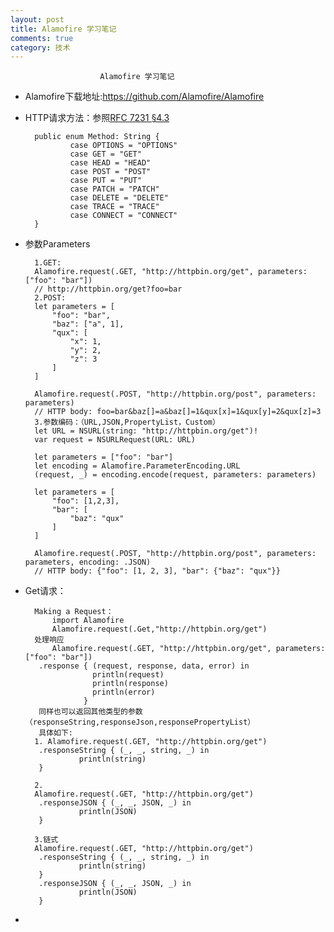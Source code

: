 ```yaml
---
layout: post
title: Alamofire 学习笔记
comments: true
category: 技术
---
```

						Alamofire 学习笔记


* Alamofire下载地址:https://github.com/Alamofire/Alamofire
* HTTP请求方法：参照[RFC 7231 §4.3](http://tools.ietf.org/html/rfc7231#section-4.3)
			
		public enum Method: String {
		   	    case OPTIONS = "OPTIONS"
			    case GET = "GET"
			    case HEAD = "HEAD"
			    case POST = "POST"
			    case PUT = "PUT"
			    case PATCH = "PATCH"
			    case DELETE = "DELETE"
			    case TRACE = "TRACE"
			    case CONNECT = "CONNECT"
		}
		
* 参数Parameters
					
		1.GET:
		Alamofire.request(.GET, "http://httpbin.org/get", parameters: ["foo": "bar"])
		// http://httpbin.org/get?foo=bar
		2.POST:
		let parameters = [
		    "foo": "bar",
		    "baz": ["a", 1],
		    "qux": [
		        "x": 1,
		        "y": 2,
		        "z": 3
		    ]
		]
		
		Alamofire.request(.POST, "http://httpbin.org/post", parameters: parameters)
		// HTTP body: foo=bar&baz[]=a&baz[]=1&qux[x]=1&qux[y]=2&qux[z]=3
		3.参数编码：（URL,JSON,PropertyList，Custom）
		let URL = NSURL(string: "http://httpbin.org/get")!
		var request = NSURLRequest(URL: URL)
		
		let parameters = ["foo": "bar"]
		let encoding = Alamofire.ParameterEncoding.URL
		(request, _) = encoding.encode(request, parameters: parameters)
		
		let parameters = [
		    "foo": [1,2,3],
		    "bar": [
		        "baz": "qux"
		    ]
		]
		
		Alamofire.request(.POST, "http://httpbin.org/post", parameters: parameters, encoding: .JSON)
		// HTTP body: {"foo": [1, 2, 3], "bar": {"baz": "qux"}}
* Get请求：
		
		Making a Request：
			import Alamofire
			Alamofire.request(.Get,"http://httpbin.org/get")
		处理响应
			Alamofire.request(.GET, "http://httpbin.org/get", parameters: ["foo": "bar"])
         .response { (request, response, data, error) in
                     println(request)
                     println(response)
                     println(error)
                   }
         同样也可以返回其他类型的参数（responseString,responseJson,responsePropertyList）
         具体如下:
        1. Alamofire.request(.GET, "http://httpbin.org/get")
         .responseString { (_, _, string, _) in
                  println(string)
         }
         
        2.
        Alamofire.request(.GET, "http://httpbin.org/get")
         .responseJSON { (_, _, JSON, _) in
                  println(JSON)
         }
         
        3.链式
        Alamofire.request(.GET, "http://httpbin.org/get")
         .responseString { (_, _, string, _) in
                  println(string)
         }
         .responseJSON { (_, _, JSON, _) in
                  println(JSON)
         }
         
         
* 